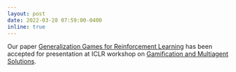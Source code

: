 ```yaml
---
layout: post
date: 2022-03-28 07:59:00-0400
inline: true
---
```


Our paper [Generalization Games for Reinforcement Learning](https://openreview.net/forum?id=HIc8rQv-LZq) has been accepted for presentation at ICLR workshop on [Gamification and Multiagent Solutions](https://www.gamificationmas.com/).
